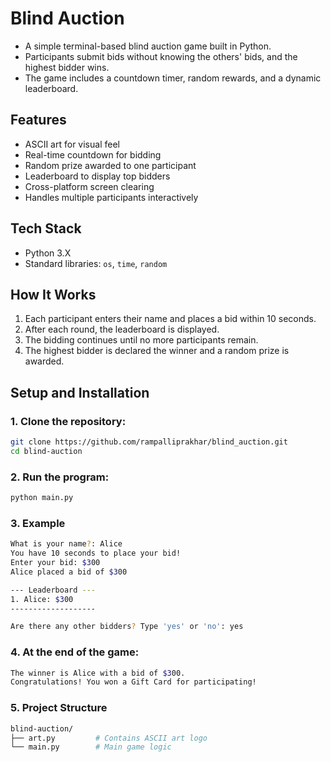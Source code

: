 # Blind Auction

- A simple terminal-based blind auction game built in Python.
- Participants submit bids without knowing the others' bids, and the highest bidder wins.
- The game includes a countdown timer, random rewards, and a dynamic leaderboard.

## Features

- ASCII art for visual feel
- Real-time countdown for bidding
- Random prize awarded to one participant
- Leaderboard to display top bidders
- Cross-platform screen clearing
- Handles multiple participants interactively

## Tech Stack

- Python 3.X
- Standard libraries: `os`, `time`, `random`

## How It Works

1. Each participant enters their name and places a bid within 10 seconds.
2. After each round, the leaderboard is displayed.
3. The bidding continues until no more participants remain.
4. The highest bidder is declared the winner and a random prize is awarded.

## Setup and Installation

### 1. Clone the repository:
```bash
git clone https://github.com/rampalliprakhar/blind_auction.git
cd blind-auction
```

### 2. Run the program:
```bash
python main.py
```

### 3. Example
```bash
What is your name?: Alice
You have 10 seconds to place your bid!
Enter your bid: $300
Alice placed a bid of $300

--- Leaderboard ---
1. Alice: $300
-------------------

Are there any other bidders? Type 'yes' or 'no': yes
```

### 4. At the end of the game:
```bash
The winner is Alice with a bid of $300.
Congratulations! You won a Gift Card for participating!
```

### 5. Project Structure
```bash
blind-auction/
├── art.py         # Contains ASCII art logo
└── main.py        # Main game logic
```
